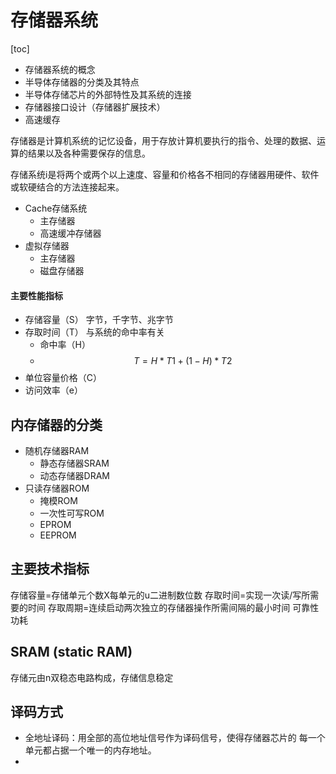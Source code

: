 # 存储器系统

[toc]

* 存储器系统的概念
* 半导体存储器的分类及其特点
* 半导体存储芯片的外部特性及其系统的连接
* 存储器接口设计（存储器扩展技术）
* 高速缓存

存储器是计算机系统的记忆设备，用于存放计算机要执行的指令、处理的数据、运算的结果以及各种需要保存的信息。

存储系统i是将两个或两个以上速度、容量和价格各不相同的存储器用硬件、软件或软硬结合的方法连接起来。

* Cache存储系统
  * 主存储器
  * 高速缓冲存储器
* 虚拟存储器
  * 主存储器
  * 磁盘存储器

#### 主要性能指标

* 存储容量（S）  字节，千字节、兆字节
* 存取时间（T）   与系统的命中率有关
  * 命中率（H）
  * $$T=H*T1+(1-H)*T2$$
* 单位容量价格（C）
* 访问效率（e）

## 内存储器的分类

* 随机存储器RAM
  * 静态存储器SRAM
  * 动态存储器DRAM
* 只读存储器ROM
  * 掩模ROM
  * 一次性可写ROM
  * EPROM
  * EEPROM

## 主要技术指标

存储容量=存储单元个数X每单元的u二进制数位数
存取时间=实现一次读/写所需要的时间
存取周期=连续启动两次独立的存储器操作所需间隔的最小时间
可靠性
功耗

## SRAM (static RAM)

存储元由n双稳态电路构成，存储信息稳定

## 译码方式

* 全地址译码：用全部的高位地址信号作为译码信号，使得存储器芯片的 每一个单元都占据一个唯一的内存地址。
* 



